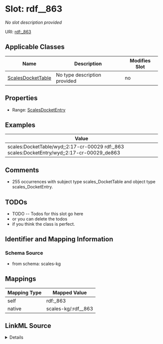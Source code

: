

# Slot: rdf__863


_No slot description provided_





URI: [rdf:_863](http://www.w3.org/1999/02/22-rdf-syntax-ns#_863)



<!-- no inheritance hierarchy -->





## Applicable Classes

| Name | Description | Modifies Slot |
| --- | --- | --- |
| [ScalesDocketTable](../classes/ScalesDocketTable.md) | No type description provided |  no  |







## Properties

* Range: [ScalesDocketEntry](../classes/ScalesDocketEntry.md)






## Examples

| Value |
| --- |
| scales:DocketTable/wyd;;2:17-cr-00029 rdf:_863 scales:DocketEntry/wyd;;2:17-cr-00029_de863 |

## Comments

* 255 occurrences with subject type scales_DocketTable and object type scales_DocketEntry.

## TODOs

* TODO -- Todos for this slot go here
* or you can delete the todos
* if you think the class is perfect.

## Identifier and Mapping Information







### Schema Source


* from schema: scales-kg




## Mappings

| Mapping Type | Mapped Value |
| ---  | ---  |
| self | rdf:_863 |
| native | scales-kg/:rdf__863 |




## LinkML Source

<details>
```yaml
name: rdf__863
description: No slot description provided
todos:
- TODO -- Todos for this slot go here
- or you can delete the todos
- if you think the class is perfect.
comments:
- 255 occurrences with subject type scales_DocketTable and object type scales_DocketEntry.
examples:
- value: scales:DocketTable/wyd;;2:17-cr-00029 rdf:_863 scales:DocketEntry/wyd;;2:17-cr-00029_de863
from_schema: scales-kg
rank: 1000
slot_uri: rdf:_863
alias: rdf__863
domain_of:
- scales_DocketTable
range: scales_DocketEntry

```
</details>